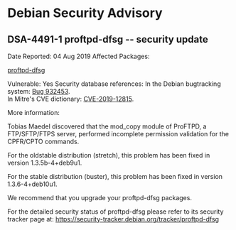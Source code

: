 
Debian Security Advisory
========================


DSA-4491-1 proftpd-dfsg -- security update
------------------------------------------



Date Reported:
04 Aug 2019
Affected Packages:

[proftpd-dfsg](https://packages.debian.org/src:proftpd-dfsg)

Vulnerable:
Yes
Security database references:
In the Debian bugtracking system: [Bug 932453](https://bugs.debian.org/cgi-bin/bugreport.cgi?bug=932453).  
In Mitre's CVE dictionary: [CVE-2019-12815](https://security-tracker.debian.org/tracker/CVE-2019-12815).  

More information:

Tobias Maedel discovered that the mod\_copy module of ProFTPD, a
FTP/SFTP/FTPS server, performed incomplete permission validation for
the CPFR/CPTO commands.


For the oldstable distribution (stretch), this problem has been fixed
in version 1.3.5b-4+deb9u1.


For the stable distribution (buster), this problem has been fixed in
version 1.3.6-4+deb10u1.


We recommend that you upgrade your proftpd-dfsg packages.


For the detailed security status of proftpd-dfsg please refer to
its security tracker page at:
<https://security-tracker.debian.org/tracker/proftpd-dfsg>





